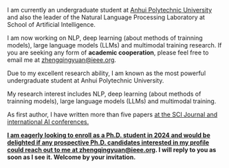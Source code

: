 I am currently an undergraduate student at [Anhui Polytechnic University](https://www.ahpu.edu.cn/) and also the leader of the Natural Language Processing Laboratory at School of Artificial Intelligence.

I am now working on NLP, deep learning (about methods of trainning models), large language models (LLMs) and multimodal training research. If you are seeking any form of **academic cooperation**, please feel free to email me at [zhengqingyuan@ieee.org](mailto:zhengqingyuan@ieee.org).

Due to my excellent research ability, I am known as the most powerful undergraduate student at Anhui Polytechnic University.

My research interest includes NLP, deep learning (about methods of trainning models), large language models (LLMs) and multimodal training. 

As first author, I have written more than five papers <a href='https://scholar.google.com/citations?user=dTu07l8AAAAJ'> at the SCI Journal and international AI conferences. 

**I am eagerly looking to enroll as a Ph.D. student in 2024 and would be delighted if any prospective Ph.D. candidates interested in my profile could reach out to me at [zhengqingyuan@ieee.org](mailto:zhengqingyuan@ieee.org). I will reply to you as soon as I see it. Welcome by your invitation.**

